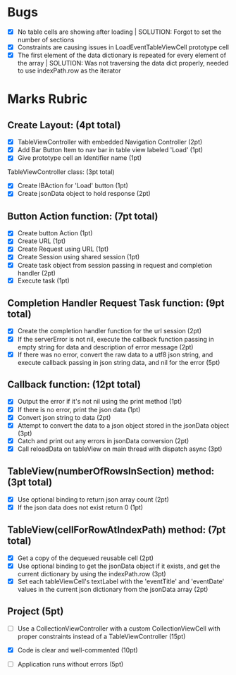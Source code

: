 # Bugs
- [x] No table cells are showing after loading | SOLUTION: Forgot to set the number of sections
- [x] Constraints are causing issues in LoadEventTableViewCell prototype cell
- [x] The first element of the data dictionary is repeated for every element of the array | SOLUTION: Was not traversing the data dict properly, needed to use indexPath.row as the iterator

# Marks Rubric
## Create Layout: (4pt total)

- [x] TableViewController with embedded Navigation Controller (2pt)
- [x] Add Bar Button Item to nav bar in table view labeled 'Load' (1pt)
- [x] Give prototype cell an Identifier name (1pt)

TableViewController class: (3pt total)

- [x] Create IBAction for 'Load' button (1pt)
- [x] Create jsonData object to hold response (2pt)

## Button Action function: (7pt total)

- [x] Create button Action (1pt)
- [x] Create URL (1pt)
- [x] Create Request using URL (1pt)
- [x] Create Session using shared session (1pt)
- [x] Create task object from session passing in request and completion handler (2pt)
- [x] Execute task (1pt)

## Completion Handler Request Task function: (9pt total)

- [x]  Create the completion handler function for the url session (2pt)
- [x] If the serverError is not nil, execute the callback function passing in empty string for data and description of error message (2pt)
- [x] If there was no error, convert the raw data to a utf8 json string, and execute callback passing in json string data, and nil for the error (5pt)

## Callback function: (12pt total)

- [x] Output the error if it's not nil using the print method (1pt)
- [x] If there is no error, print the json data (1pt)
- [x] Convert json string to data (2pt)
- [x] Attempt to convert the data to a json object stored in the jsonData object (3pt)
- [x] Catch and print out any errors in jsonData conversion (2pt)
- [x] Call reloadData on tableView on main thread with dispatch async (3pt)

## TableView(numberOfRowsInSection) method: (3pt total)

- [x] Use optional binding to return json array count (2pt)
- [x] If the json data does not exist return 0 (1pt)

## TableView(cellForRowAtIndexPath) method: (7pt total)

- [x] Get a copy of the dequeued reusable cell (2pt)
- [x] Use optional binding to get the jsonData object if it exists, and get the current dictionary by using the indexPath.row (3pt)
- [x] Set each tableViewCell's textLabel with the 'eventTitle' and 'eventDate' values in the current json dictionary from the jsonData array (2pt)

## Project (5pt)

- [ ] Use a CollectionViewController with a custom CollectionViewCell with proper constraints instead of a TableViewController (15pt)
- [x] Code is clear and well-commented (10pt)
- [ ] Application runs without errors (5pt)


